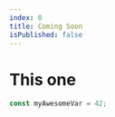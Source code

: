 ```yaml
---
index: 0
title: Coming Soon
isPublished: false
---
```


# This one

```js
const myAwesomeVar = 42;
```
